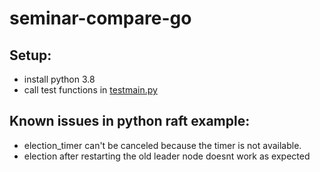 # seminar-compare-go
## Setup:
- install python 3.8
- call test functions in [testmain.py](https://github.com/LukasKiederle/seminar-compare-go/blob/master/test/testmain.py)

## Known issues in python raft example:
- election_timer can't be canceled because the timer is not available.
- election after restarting the old leader node doesnt work as expected